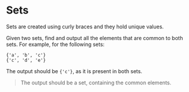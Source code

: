 # Sets

Sets are created using curly braces and they hold unique values.

Given two sets, find and output all the elements that are common to both sets.
For example, for the following sets:
```
{'a', 'b', 'c'}
{'c', 'd', 'e'}
```

The output should be `{'c'}`, as it is present in both sets.

>The output should be a set, containing the common elements.